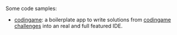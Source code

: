 Some code samples:

 * [codingame][1]: a boilerplate app to write solutions from [codingame challenges][2] into an real and full featured
   IDE.

[1]: codingame
[2]: https://www.codingame.com/multiplayer/clashofcode "Clash of Code"
